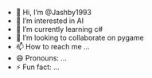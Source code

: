 - 👋 Hi, I’m @Jashby1993
- 👀 I’m interested in AI
- 🌱 I’m currently learning c#
- 💞️ I’m looking to collaborate on pygame
- 📫 How to reach me ...
- 😄 Pronouns: ...
- ⚡ Fun fact: ...

<!---
Jashby1993/Jashby1993 is a ✨ special ✨ repository because its `README.md` (this file) appears on your GitHub profile.
You can click the Preview link to take a look at your changes.
--->
